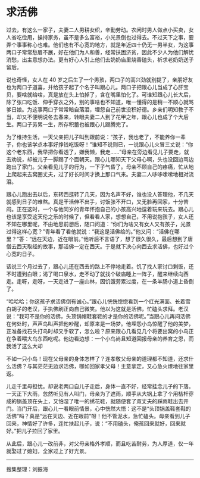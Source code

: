 # 求活佛

过去，有这么一家子，夫妻二人男耕女织，辛勤劳动。农闲时男人做点小买卖，女人省吃俭用，操持家务，虽不是多么富裕，小光景倒也过得去。不过天下之事，要弄个事事称心也难。他们也有不心宽的地方，就是年近四十仍无一男半女，为这事两口子常常愁眉不展，好在他们为人和善，经常扶困济贫，因此不少人为他们解忧消愁，出主意想办法。更有好心人引上他们去奶奶庙里烧香磕头，祈求老奶奶送子留后。

说也奇怪，女人在 40 岁之后生了一个男孩，两口子的高兴劲就别提了，亲朋好友也为两口子道喜，并给孩子起了个名子叫跟心儿。两口子把跟心儿当成了心肝宝贝，要啥就给啥，真是放在头上怕掉了，含在嘴里怕化了。可谁知跟心儿长大后，除了张口吃饭、伸手穿衣之外，别的事啥也不知道，唯一懂得的是稍一不顺心就骂爹日娘。为这事两口子常常暗自落泪，埋怨自己前世没积好德。乡亲们明知教子不当，却又不便明说冬去春来，转眼夫妻二人到了花甲之年，跟心儿也成了个大后生。两口子劳累一生，所存积蓄也被跟心儿踢腾完了。

为了维持生活，一天父亲把儿子叫到跟前说：“孩子，我也老了，不能养你一辈子，你也该学点本事好挣钱吃饭呀！”谁知不说则已，一说跟心儿火冒三丈说：“你这个老东西，我早把你看透了，嫌我懒，我走……”母亲在旁边看见儿子要走，就去劝说，却被儿子一脚踢了个面朝天。跟心儿哪知天下父母心啊，头也没回边骂边跑出了家门。父亲看见儿子的行为，一下子气昏了。母亲不顾自己的疼痛，忙从地上爬起来去窝圈丈夫，过了好长时间才换上那口气来。夫妻二人哆哆嗦嗦地相对流泪。

跟心儿跑出去以后，东转西逛转了几天，因为名声不好，谁也没人答理他，不几天就感到日子的难熬。真是干活伸不出手，讨饭张不开口，又无脸再回家，十分苦闷。正在这时，一个与他同岁的青年怀抱自己的小孩高兴地逗着玩来玩去。跟心儿也该是享受这天伦之乐的时候了，但看看人家，想想自己，不用说抱孩子，女人还不知在哪里呢，不由地思前想后，随口问道：“你们为啥又有女人又有孩子，光景过得这样心宽？”青年看了看他就说：“我这是活佛给的。”他又问：“活佛在哪里？”答：“远在天边，近在眼前。”他听后不言语了，想了很久很久，最后想到了唐僧去西天取经的故事，那活佛一定在西天。于是就下决心向西去求活佛，也好过个心宽的日子。

话说三个月过去了，跟心儿还在西去的路上不停地走着。饥了找人家讨口剩饭，还不时遭到白眼；渴了喝口泉水，走不动了就找个破庙睡上一阵子，醒来继续向西走。走呀，走呀，一天走进了一座山林，因饥饿劳累过度，在一条羊肠小道上昏倒了。

“哈哈哈；你这孩子求活佛倒有诚心。”跟心儿恍恍惚惚看到一个红光满面、长着雪白胡子的老汉，手执佛刷正向自己微笑。他以为这就是活佛，忙磕头求拜。老汉说：“我可不是你的活佛，头顶锅帽鞋套鞋的才是你的活佛呢。”当跟心儿再问活佛在何处时，声声鸟叫声把他吵醒，却原来是一场梦。他埋怨小鸟惊醒了他的美梦，正准备找石头打鸟时却又手软了，怎么啦？原来跟心几看见几个将要出窝的小鸟正在争着喂大鸟东西吃呢。他边看边想：一个小鸟尚且知道回报母亲的养育之恩，而我活了这么大却

不如一只小鸟！现在父母亲的身体怎样了？连孝敬父母亲的道理都不知道，还求什么活佛？与其茫茫无边求活佛，哪如回家孝父母！主意拿定，又心急火燎地往家里返。

儿走千里母担忧。却说老两口自儿子走后，身体一直不好，经常挂念儿子的下落。一天正下大雨，忽然听见有人叫门，母亲为了遮雨，顺手从大锅上拿了个用桔杆穿成的锅盖顶在头上，又怕湿了唯一的绣花鞋，就随便套了双丈夫的踩雨鞋出去开门。当门开后，跟心儿一看眼前情景，心中恍然大悟：这不是“头顶锅盖鞋套鞋的活佛”吗？真是“远在天边、近在眼前”呀！他不管泥水，急忙磕头。母亲看到儿子回来，神情好了许多，连忙扶起儿子，说：“不用磕头，俺孩回来就好，回来就好。”把儿子拉回了家里。

从此后，跟心儿一改前非，对父母亲格外孝顺，而且吃苦耐劳，为人厚道，仅一年就娶过了媳妇，全家过上了好光景。

---

搜集整理：刘振海